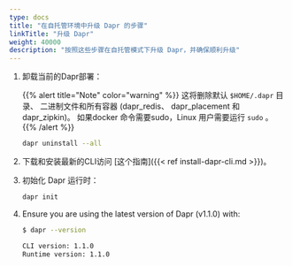 ```yaml
---
type: docs
title: "在自托管环境中升级 Dapr 的步骤"
linkTitle: "升级 Dapr"
weight: 40000
description: "按照这些步骤在自托管模式下升级 Dapr，并确保顺利升级"
---
```



1. 卸载当前的Dapr部署：

   {{% alert title="Note" color="warning" %}}
   这将删除默认 `$HOME/.dapr` 目录、 二进制文件和所有容器 (dapr_redis、 dapr_placement 和 dapr_zipkin)。 如果docker 命令需要sudo，Linux 用户需要运行 `sudo` 。
   {{% /alert %}}

   ```bash
   dapr uninstall --all
   ```

1. 下载和安装最新的CLI访问 [这个指南]({{< ref install-dapr-cli.md >}})。

1. 初始化 Dapr 运行时：

   ```bash
   dapr init
   ```

1. Ensure you are using the latest version of Dapr (v1.1.0) with:

   ```bash
   $ dapr --version

   CLI version: 1.1.0
   Runtime version: 1.1.0
   ```
